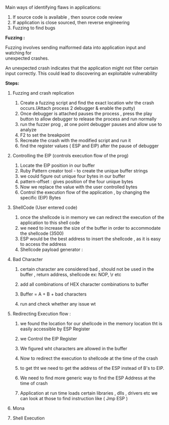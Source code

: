 Main ways of identifying flaws in applications:

1. If source code is available , then source code review 
2. If application is close sourced, then reverse engineering
3. Fuzzing to find bugs

**Fuzzing :**

Fuzzing involves sending malformed data into application input and watching for  
 unexpected crashes.

An unexpected crash indicates that the application might not filter certain input correctly. This could lead to discovering an exploitable vulnerability

**Steps:**

1. Fuzzing and crash replication
   1. Create a fuzzing script and find the exact location whr the crash occurs.\(Attach process 2 debugger & enable the putty\)
   2. Once debugger is attached pauses the process , press the play button to allow debugger to release the process and run normally
   3. run the fuzzer prog , at one point debugger pauses and allow use to analyze
   4. F2 to set the breakpoint
   5. Recreate the crash with the modified script and run it
   6. find the register values \( ESP and EIP\) after the pause of debugger
2. Controlling the EIP \(controls execution flow of the prog\)
   1. Locate the EIP position in our buffer
   2. Ruby Pattern creator tool - to create the unique buffer strings
   3. we could figure out unique four bytes in our buffer
   4. pattern-offset : gives position of the four unique bytes
   5. Now we replace the value with the user controlled bytes 
   6. Control the execution flow of the application , by changing the specific \(EIP\) Bytes
3. ShellCode \(User entered code\)
   1. once the shellcode is in memory we can redirect the execution of the application to this shell code
   2. we need to increase the size of the buffer in order to accommodate the shellcode \(3500\)
   3. ESP would be the best address to insert the shellcode , as it is easy to access the address
   4. Shellcode payload generator : 
4. Bad Character

   1. certain character are considered bad , should not be used in the buffer , return address, shellcode  ex: NOP, \r etc

   2. add all combinations of HEX character combinations to buffer

   3. Buffer = A + B + bad characters

   4. run and check whether any issue wt

5. Redirecting Execution flow :

   1. we found the location for our shellcode in the memory location tht is easily accessible by ESP Register

   2. we Control the EIP Register

   3. We figured wht characters are allowed in the buffer

   4. Now to redirect the execution to shellcode at the time of the crash

   5. to get tht we need to get the address of the ESP instead of B's to EIP.

   6. We need to find more generic way to find the ESP Address at the time of crash

   7. Application at run time loads certain libraries , dlls , drivers etc we can look at those to find instruction like \( Jmp ESP \)

6. Mona

7. Shell Execution



